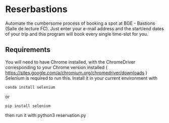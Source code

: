 # Reserbastions
Automate the cumbersome process of booking a spot at BGE - Bastions (Salle de lecture FC).
Just enter your e-mail address and the start/end dates of your trip and this program will book every single time-slot for you.

## Requirements
You will need to have Chrome installed, with the ChromeDriver corresponding to your Chrome version installed ( https://sites.google.com/a/chromium.org/chromedriver/downloads )
Selenium is required to run this. Install it in your current environment with
```
conda install selenium
```
or
```
pip install selenium
```
then run it with python3 reservation.py
